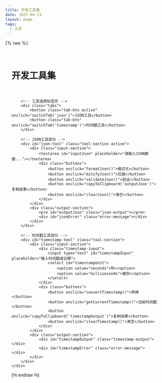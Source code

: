```yaml
---
title: 开发工具集
date: 2025-04-23
layout: page
tags:
  - 工具
---
```


{% raw %}
<div class="dev-tools">
    <div class="container">
        <h1>开发工具集</h1>
        
        <!-- 工具选择标签页 -->
        <div class="tabs">
            <button class="tab-btn active" onclick="switchTab('json')">JSON工具</button>
            <button class="tab-btn" onclick="switchTab('timestamp')">时间戳工具</button>
        </div>

        <!-- JSON工具部分 -->
        <div id="json-tool" class="tool-section active">
            <div class="input-section">
                <textarea id="inputJson" placeholder="请输入JSON数据..."></textarea>
                <div class="buttons">
                    <button onclick="formatJson()">格式化</button>
                    <button onclick="minifyJson()">压缩</button>
                    <button onclick="validateJson()">验证</button>
                    <button onclick="copyToClipboard('outputJson')">复制结果</button>
                    <button onclick="clearJson()">清空</button>
                </div>
            </div>
            <div class="output-section">
                <pre id="outputJson" class="json-output"></pre>
                <div id="jsonError" class="error-message"></div>
            </div>
        </div>

        <!-- 时间戳工具部分 -->
        <div id="timestamp-tool" class="tool-section">
            <div class="input-section">
                <div class="timestamp-input">
                    <input type="text" id="timestampInput" placeholder="输入时间戳或日期">
                    <select id="timestampUnit">
                        <option value="seconds">秒</option>
                        <option value="milliseconds">毫秒</option>
                    </select>
                </div>
                <div class="buttons">
                    <button onclick="convertTimestamp()">转换</button>
                    <button onclick="getCurrentTimestamp()">当前时间戳</button>
                    <button onclick="copyToClipboard('timestampOutput')">复制结果</button>
                    <button onclick="clearTimestamp()">清空</button>
                </div>
            </div>
            <div class="output-section">
                <div id="timestampOutput" class="timestamp-output"></div>
                <div id="timestampError" class="error-message"></div>
            </div>
        </div>
    </div>
</div>

<style>
    .dev-tools {
        font-family: Arial, sans-serif;
        max-width: 800px;
        margin: 0 auto;
        padding: 20px;
    }
    .container {
        display: flex;
        flex-direction: column;
        gap: 20px;
    }
    .tabs {
        display: flex;
        gap: 10px;
        margin-bottom: 20px;
    }
    .tab-btn {
        padding: 10px 20px;
        background-color: #f0f0f0;
        border: none;
        border-radius: 4px;
        cursor: pointer;
        transition: background-color 0.3s;
    }
    .tab-btn.active {
        background-color: #4CAF50;
        color: white;
    }
    .tool-section {
        display: none;
    }
    .tool-section.active {
        display: block;
    }
    .input-section, .output-section {
        display: flex;
        flex-direction: column;
        gap: 10px;
    }
    textarea {
        width: 100%;
        height: 200px;
        padding: 10px;
        border: 1px solid #ccc;
        border-radius: 4px;
        resize: vertical;
        font-family: monospace;
    }
    .timestamp-input {
        display: flex;
        gap: 10px;
    }
    .timestamp-input input {
        flex: 1;
        padding: 10px;
        border: 1px solid #ccc;
        border-radius: 4px;
    }
    .timestamp-input select {
        padding: 10px;
        border: 1px solid #ccc;
        border-radius: 4px;
    }
    .buttons {
        display: flex;
        flex-wrap: wrap;
        gap: 10px;
    }
    button {
        padding: 10px 20px;
        background-color: #4CAF50;
        color: white;
        border: none;
        border-radius: 4px;
        cursor: pointer;
        transition: background-color 0.3s;
    }
    button:hover {
        background-color: #45a049;
    }
    .error-message {
        color: #ff0000;
        margin-top: 10px;
        display: none;
    }
    .json-output {
        background-color: #f5f5f5;
        padding: 15px;
        border-radius: 4px;
        white-space: pre-wrap;
        font-family: monospace;
        min-height: 200px;
    }
    .timestamp-output {
        background-color: #f5f5f5;
        padding: 15px;
        border-radius: 4px;
        font-family: monospace;
    }
</style>

<script>
    // 标签页切换
    function switchTab(tool) {
        document.querySelectorAll('.tool-section').forEach(section => {
            section.classList.remove('active');
        });
        document.querySelectorAll('.tab-btn').forEach(btn => {
            btn.classList.remove('active');
        });
        document.getElementById(tool + '-tool').classList.add('active');
        document.querySelector(`.tab-btn[onclick="switchTab('${tool}')"]`).classList.add('active');
    }

    // JSON工具函数
    function formatJson() {
        try {
            const input = document.getElementById('inputJson').value;
            if (!input.trim()) {
                showError('jsonError', '请输入JSON数据');
                return;
            }
            const parsed = JSON.parse(input);
            const formatted = JSON.stringify(parsed, null, 2);
            const output = document.getElementById('outputJson');
            output.textContent = formatted;
            hljs.highlightElement(output);
            hideError('jsonError');
        } catch (e) {
            showError('jsonError', '无效的JSON格式: ' + e.message);
        }
    }

    function minifyJson() {
        try {
            const input = document.getElementById('inputJson').value;
            if (!input.trim()) {
                showError('jsonError', '请输入JSON数据');
                return;
            }
            const parsed = JSON.parse(input);
            const minified = JSON.stringify(parsed);
            const output = document.getElementById('outputJson');
            output.textContent = minified;
            hljs.highlightElement(output);
            hideError('jsonError');
        } catch (e) {
            showError('jsonError', '无效的JSON格式: ' + e.message);
        }
    }

    function validateJson() {
        try {
            const input = document.getElementById('inputJson').value;
            if (!input.trim()) {
                showError('jsonError', '请输入JSON数据');
                return;
            }
            JSON.parse(input);
            const output = document.getElementById('outputJson');
            output.textContent = 'JSON格式有效！';
            hideError('jsonError');
        } catch (e) {
            showError('jsonError', '无效的JSON格式: ' + e.message);
        }
    }

    function clearJson() {
        document.getElementById('inputJson').value = '';
        document.getElementById('outputJson').textContent = '';
        hideError('jsonError');
    }

    // 时间戳工具函数
    function convertTimestamp() {
        try {
            const input = document.getElementById('timestampInput').value;
            const unit = document.getElementById('timestampUnit').value;
            if (!input.trim()) {
                showError('timestampError', '请输入时间戳或日期');
                return;
            }

            let date;
            if (/^\d+$/.test(input)) {
                // 输入是时间戳
                const timestamp = unit === 'seconds' ? parseInt(input) * 1000 : parseInt(input);
                date = new Date(timestamp);
            } else {
                // 输入是日期字符串
                date = new Date(input);
            }

            if (isNaN(date.getTime())) {
                throw new Error('无效的日期格式');
            }

            const output = document.getElementById('timestampOutput');
            output.innerHTML = `
                <div>本地时间: ${date.toLocaleString()}</div>
                <div>UTC时间: ${date.toUTCString()}</div>
                <div>时间戳(秒): ${Math.floor(date.getTime() / 1000)}</div>
                <div>时间戳(毫秒): ${date.getTime()}</div>
            `;
            hideError('timestampError');
        } catch (e) {
            showError('timestampError', '转换失败: ' + e.message);
        }
    }

    function getCurrentTimestamp() {
        const now = new Date();
        document.getElementById('timestampInput').value = Math.floor(now.getTime() / 1000);
        convertTimestamp();
    }

    function clearTimestamp() {
        document.getElementById('timestampInput').value = '';
        document.getElementById('timestampOutput').innerHTML = '';
        hideError('timestampError');
    }

    // 通用函数
    function copyToClipboard(elementId) {
        const element = document.getElementById(elementId);
        const text = element.textContent || element.innerText;
        navigator.clipboard.writeText(text).then(() => {
            alert('已复制到剪贴板！');
        }).catch(() => {
            // 兼容旧浏览器
            const textarea = document.createElement('textarea');
            textarea.value = text;
            document.body.appendChild(textarea);
            textarea.select();
            document.execCommand('copy');
            document.body.removeChild(textarea);
            alert('已复制到剪贴板！');
        });
    }

    function showError(elementId, message) {
        const errorDiv = document.getElementById(elementId);
        errorDiv.textContent = message;
        errorDiv.style.display = 'block';
    }

    function hideError(elementId) {
        document.getElementById(elementId).style.display = 'none';
    }
</script>

<script src="https://cdnjs.cloudflare.com/ajax/libs/highlight.js/11.7.0/highlight.min.js"></script>
<link rel="stylesheet" href="https://cdnjs.cloudflare.com/ajax/libs/highlight.js/11.7.0/styles/default.min.css">
{% endraw %}
